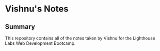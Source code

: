 # Vishnu's Notes

## Summary

This repository contains all of the notes taken by Vishnu for the Lighthouse Labs Web Development Bootcamp.